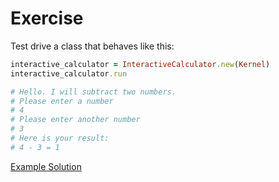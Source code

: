 # Exercise

Test drive a class that behaves like this:

```ruby
interactive_calculator = InteractiveCalculator.new(Kernel)
interactive_calculator.run

# Hello. I will subtract two numbers.
# Please enter a number
# 4
# Please enter another number
# 3
# Here is your result:
# 4 - 3 = 1
```

[Example Solution](https://www.youtube.com/watch?v=znbct4MAp9A&t=7015s)
